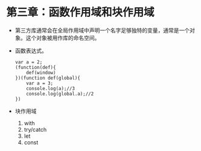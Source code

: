 # 第三章：函数作用域和块作用域
* 第三方库通常会在全局作用域中声明一个名字足够独特的变量，通常是一个对象。这个对象被用作库的命名空间。
* 函数表达式。

	```
	var a = 2;
	(function(def){
		def(window)
	})(function def(global){
		var a = 3;
		console.log(a);//3
		console.log(global.a);//2
	})  
	```
* 块作用域
	1. with
	2. try/catch
	3. let
	4. const

